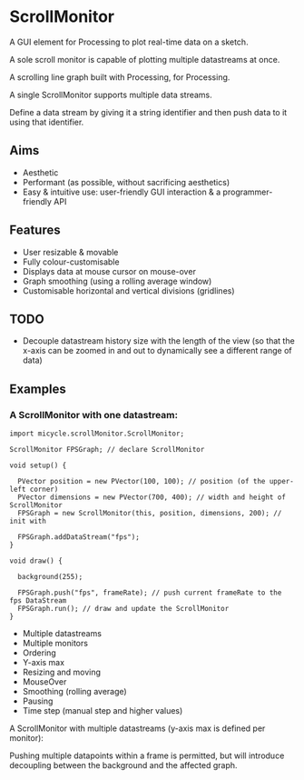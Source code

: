 # ScrollMonitor
A GUI element for Processing to plot real-time data on a sketch.

A sole scroll monitor is capable of plotting multiple datastreams at once.


A scrolling line graph built with Processing, for Processing.

A single ScrollMonitor supports multiple data streams.

Define a data stream by giving it a string identifier and then push data to it using that identifier.

## Aims
* Aesthetic
* Performant (as possible, without sacrificing aesthetics)
* Easy & intuitive use: user-friendly GUI interaction & a programmer-friendly API

## Features
* User resizable & movable
* Fully colour-customisable
* Displays data at mouse cursor on mouse-over
* Graph smoothing (using a rolling average window)
* Customisable horizontal and vertical divisions (gridlines)

## TODO
* Decouple datastream history size with the length of the view (so that the x-axis can be zoomed in and out to dynamically see a different range of data)

## Examples
### A ScrollMonitor with one datastream:
```
import micycle.scrollMonitor.ScrollMonitor;

ScrollMonitor FPSGraph; // declare ScrollMonitor

void setup() {

  PVector position = new PVector(100, 100); // position (of the upper-left corner)
  PVector dimensions = new PVector(700, 400); // width and height of ScrollMonitor
  FPSGraph = new ScrollMonitor(this, position, dimensions, 200); // init with 

  FPSGraph.addDataStream("fps");
}

void draw() {

  background(255);
  
  FPSGraph.push("fps", frameRate); // push current frameRate to the fps DataStream
  FPSGraph.run(); // draw and update the ScrollMonitor
}
```

* Multiple datastreams
* Multiple monitors
* Ordering
* Y-axis max
* Resizing and moving
* MouseOver
* Smoothing (rolling average)
* Pausing
* Time step (manual step and higher values)


A ScrollMonitor with multiple datastreams (y-axis max is defined per monitor):

Pushing multiple datapoints within a frame is permitted, but will introduce decoupling between the background and the affected graph.

